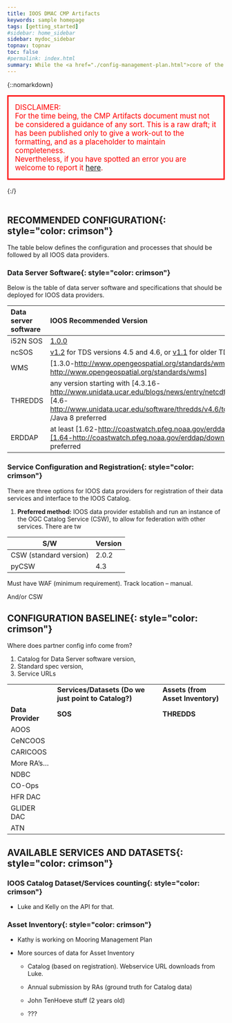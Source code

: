 ```yaml
---
title: IOOS DMAC CMP Artifacts
keywords: sample homepage
tags: [getting_started]
#sidebar: home_sidebar
sidebar: mydoc_sidebar
topnav: topnav
toc: false
#permalink: index.html
summary: While the <a href="./config-management-plan.html">core of the CM Plan</a> is intended to be a fairly static description of the CM process, the three artifacts published herein contain the configuration data and are intended to be updated on a more dynamic basis.
---
```


<!--
* TOC
{:toc}
-->


{::nomarkdown}<p style="color:red; font-size:120%; border:3px solid red; padding:15px;"> DISCLAIMER:<br>For the time being, the CMP Artifacts document must not be considered a guidance of any sort. This is a raw draft; it has been published only to give a work-out to the formatting, and as a placeholder to maintain completeness. <br> Nevertheless, if you have spotted an error you are welcome to report it <a href="https://github.com/ioos/configuration-management/issues">here</a>.</p>{:/}
<br>
<br>

## **RECOMMENDED CONFIGURATION**{: style="color: crimson"}

The table below defines the configuration and processes that should be followed by all IOOS data providers.

### **Data Server Software**{: style="color: crimson"}

Below is the table of data server software and specifications that should be deployed for IOOS data providers.

| Data server software| IOOS Recommended Version |
|:--- |:--- |
|i52N SOS|[1.0.0](https://github.com/ioos/i52n-sos)|
|ncSOS|[v1.2](https://github.com/asascience-open/ncsos) for TDS versions 4.5 and 4.6, or [v1.1](https://github.com/asascience-open/ncsos)</u> for older TDS versions|
|WMS|[1.3.0-http://www.opengeospatial.org/standards/wms][-http://www.opengeospatial.org/standards/wms]|
|THREDDS|any version starting with [4.3.16-http://www.unidata.ucar.edu/blogs/news/entry/netcdf_java_library_and_tds1]; [4.6-http://www.unidata.ucar.edu/software/thredds/v4.6/tds/UpgradingTo4.5.html] /Java 8 preferred|
|ERDDAP|at least [1.62-http://coastwatch.pfeg.noaa.gov/erddap/download/setup.html];[1.64-http://coastwatch.pfeg.noaa.gov/erddap/download/setup.html]/Java 8 preferred</u>|


### **Service Configuration and Registration**{: style="color: crimson"}

There are three options for IOOS data providers for registration of their data services and interface to the IOOS Catalog.

1.  **Preferred method:** IOOS data provider establish and run an instance of the OGC Catalog Service (CSW), to allow for federation with other services. There are tw


|   S/W     | Version|
|-------|-----|
| CSW (standard version)   | 2.0.2 |
| pyCSW                    | 4.3   |

Must have WAF (minimum requirement). Track location – manual.

And/or CSW

<a name="baseline1"></a>
## **CONFIGURATION BASELINE**{: style="color: crimson"}

Where does partner config info come from? 

 1. Catalog for Data Server software version, 
 2. Standard spec version, 
 3. Service URLs

|                   |                                    |                                   |
|-------------------|------------------------------------|-----------------------------------|
|                   | **Services/Datasets (Do we just point to Catalog?)** | **Assets (from Asset Inventory)** |
| **Data Provider** | **SOS**                            | **THREDDS**                       |
| AOOS              |                                    |                                   |
| CeNCOOS           |                                    |                                   |
| CARICOOS          |                                    |                                   |
| More RA’s…        |                                    |                                   |
| NDBC              |                                    |                                   |
| CO-Ops            |                                    |                                   |
| HFR DAC           |                                    |                                   |
| GLIDER DAC        |                                    |                                   |
| ATN               |                                    |                                   |


## **AVAILABLE SERVICES AND DATASETS**{: style="color: crimson"}

### **IOOS Catalog Dataset/Services counting**{: style="color: crimson"}

* Luke and Kelly on the API for that.

### **Asset Inventory**{: style="color: crimson"}

* Kathy is working on Mooring Management Plan

* More sources of data for Asset Inventory

  - Catalog (based on registration). Webservice URL downloads from Luke.

  - Annual submission by RAs (ground truth for Catalog data)

  - John TenHoeve stuff (2 years old)

  - ???

